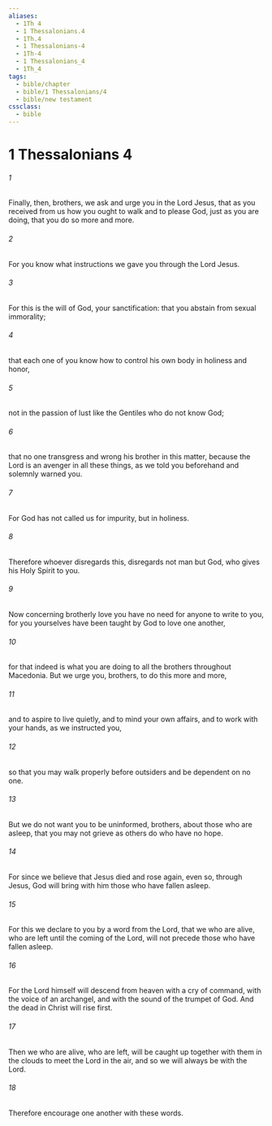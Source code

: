 ```yaml
---
aliases:
  - 1Th 4
  - 1 Thessalonians.4
  - 1Th.4
  - 1 Thessalonians-4
  - 1Th-4
  - 1 Thessalonians_4
  - 1Th_4
tags:
  - bible/chapter
  - bible/1 Thessalonians/4
  - bible/new testament
cssclass:
  - bible
---
```


# 1 Thessalonians 4

###### 1
Finally, then, brothers, we ask and urge you in the Lord Jesus, that as you received from us how you ought to walk and to please God, just as you are doing, that you do so more and more.
###### 2
For you know what instructions we gave you through the Lord Jesus.
###### 3
For this is the will of God, your sanctification: that you abstain from sexual immorality;
###### 4
that each one of you know how to control his own body in holiness and honor,
###### 5
not in the passion of lust like the Gentiles who do not know God;
###### 6
that no one transgress and wrong his brother in this matter, because the Lord is an avenger in all these things, as we told you beforehand and solemnly warned you.
###### 7
For God has not called us for impurity, but in holiness.
###### 8
Therefore whoever disregards this, disregards not man but God, who gives his Holy Spirit to you.
###### 9
Now concerning brotherly love you have no need for anyone to write to you, for you yourselves have been taught by God to love one another,
###### 10
for that indeed is what you are doing to all the brothers throughout Macedonia. But we urge you, brothers, to do this more and more,
###### 11
and to aspire to live quietly, and to mind your own affairs, and to work with your hands, as we instructed you,
###### 12
so that you may walk properly before outsiders and be dependent on no one.
###### 13
But we do not want you to be uninformed, brothers, about those who are asleep, that you may not grieve as others do who have no hope.
###### 14
For since we believe that Jesus died and rose again, even so, through Jesus, God will bring with him those who have fallen asleep.
###### 15
For this we declare to you by a word from the Lord, that we who are alive, who are left until the coming of the Lord, will not precede those who have fallen asleep.
###### 16
For the Lord himself will descend from heaven with a cry of command, with the voice of an archangel, and with the sound of the trumpet of God. And the dead in Christ will rise first.
###### 17
Then we who are alive, who are left, will be caught up together with them in the clouds to meet the Lord in the air, and so we will always be with the Lord.
###### 18
Therefore encourage one another with these words.


